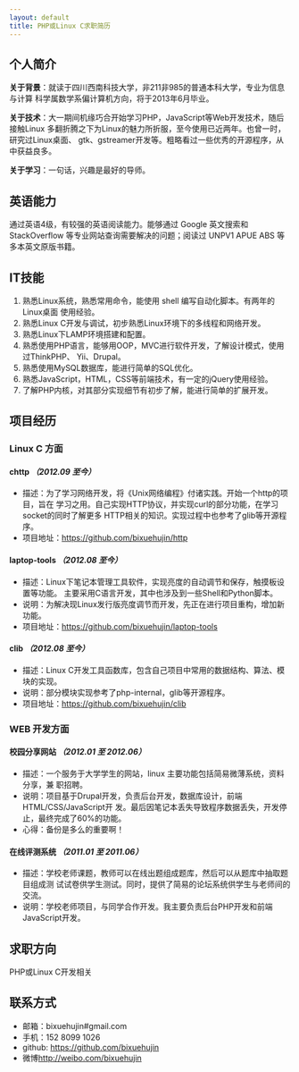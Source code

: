 ```yaml
---
layout: default
title: PHP或Linux C求职简历
---
```


## 个人简介
  
  **关于背景**：就读于四川西南科技大学，非211非985的普通本科大学，专业为信息与计算
科学属数学系偏计算机方向，将于2013年6月毕业。
  
  **关于技术**：大一期间机缘巧合开始学习PHP，JavaScript等Web开发技术，随后接触Linux
多翻折腾之下为Linux的魅力所折服，至今使用已近两年。也曾一时，研究过Linux桌面、
gtk、gstreamer开发等。粗略看过一些优秀的开源程序，从中获益良多。

  **关于学习**：一句话，兴趣是最好的导师。

## 英语能力
  通过英语4级，有较强的英语阅读能力。能够通过 Google 英文搜索和 StackOverflow
等专业网站查询需要解决的问题；阅读过 UNPV1 APUE ABS 等多本英文原版书籍。

## IT技能
1. 熟悉Linux系统，熟悉常用命令，能使用 shell 编写自动化脚本。有两年的Linux桌面
   使用经验。
2. 熟悉Linux C开发与调试，初步熟悉Linux环境下的多线程和网络开发。
3. 熟悉Linux下LAMP环境搭建和配置。
4. 熟悉使用PHP语言，能够用OOP，MVC进行软件开发，了解设计模式，使用过ThinkPHP、
   Yii、Drupal。
5. 熟悉使用MySQL数据库，能进行简单的SQL优化。
6. 熟悉JavaScript，HTML，CSS等前端技术，有一定的jQuery使用经验。
7. 了解PHP内核，对其部分实现细节有初步了解，能进行简单的扩展开发。

## 项目经历

### Linux C 方面

#### chttp <i>（2012.09 至今）</i>
* 描述：为了学习网络开发，将《Unix网络编程》付诸实践。开始一个http的项目，旨在
  学习之用。自己实现HTTP协议，并实现curl的部分功能，在学习socket的同时了解更多
  HTTP相关的知识。实现过程中也参考了glib等开源程序。
* 项目地址：<https://github.com/bixuehujin/http>

#### laptop-tools <i>（2012.08 至今）</i>
* 描述：Linux下笔记本管理工具软件，实现亮度的自动调节和保存，触摸板设置等功能。
  主要采用C语言开发，其中也涉及到一些Shell和Python脚本。
* 说明：为解决现Linux发行版亮度调节而开发，先正在进行项目重构，增加新功能。
* 项目地址：<https://github.com/bixuehujin/laptop-tools>

#### clib <i>（2012.08 至今） </i>
* 描述：Linux C开发工具函数库，包含自己项目中常用的数据结构、算法、模块的实现。
* 说明：部分模块实现参考了php-internal，glib等开源程序。
* 项目地址：<https://github.com/bixuehujin/clib>

### WEB 开发方面

#### 校园分享网站 <i> （2012.01 至 2012.06） </i>
* 描述：一个服务于大学学生的网站，linux 主要功能包括简易微薄系统，资料分享，兼
  职招聘。
* 说明：项目基于Drupal开发，负责后台开发，数据库设计，前端HTML/CSS/JavaScript开
  发。最后因笔记本丢失导致程序数据丢失，开发停止，最终完成了60%的功能。
* 心得：备份是多么的重要啊！

#### 在线评测系统 <i>（2011.01 至 2011.06）</i>
* 描述：学校老师课题，教师可以在线出题组成题库，然后可以从题库中抽取题目组成测
  试试卷供学生测试。同时，提供了简易的论坛系统供学生与老师间的交流。  
* 说明：学校老师项目，与同学合作开发。我主要负责后台PHP开发和前端JavaScript开发。

## 求职方向
  PHP或Linux C开发相关

## 联系方式

* 邮箱：bixuehujin#gmail.com
* 手机：152 8099 1026
* github: <https://github.com/bixuehujin>
* 微博<http://weibo.com/bixuehujin>


